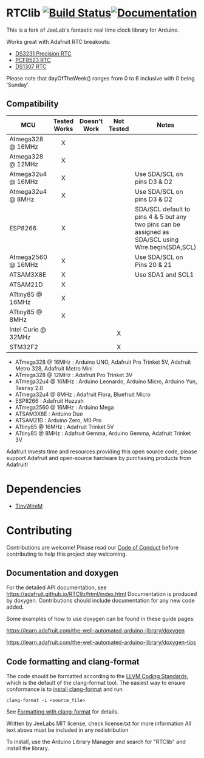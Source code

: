 # RTClib [![Build Status](https://github.com/adafruit/RTClib/workflows/Arduino%20Library%20CI/badge.svg)](https://github.com/adafruit/RTClib/actions)[![Documentation](https://github.com/adafruit/ci-arduino/blob/master/assets/doxygen_badge.svg)](http://adafruit.github.io/RTClib/html/index.html)

This is a fork of JeeLab's fantastic real time clock library for Arduino.

Works great with Adafruit RTC breakouts:

- [DS3231 Precision RTC](https://www.adafruit.com/product/3013)
- [PCF8523 RTC](https://www.adafruit.com/product/3295)
- [DS1307 RTC](https://www.adafruit.com/product/3296)

Please note that dayOfTheWeek() ranges from 0 to 6 inclusive with 0 being 'Sunday'.

<!-- START COMPATIBILITY TABLE -->

## Compatibility

MCU                | Tested Works | Doesn't Work | Not Tested  | Notes
------------------ | :----------: | :----------: | :---------: | -----
Atmega328 @ 16MHz  |      X       |             |            |
Atmega328 @ 12MHz  |      X       |             |            |
Atmega32u4 @ 16MHz |      X       |             |            | Use SDA/SCL on pins D3 &amp; D2
Atmega32u4 @ 8MHz  |      X       |             |            | Use SDA/SCL on pins D3 &amp; D2
ESP8266            |      X       |             |            | SDA/SCL default to pins 4 &amp; 5 but any two pins can be assigned as SDA/SCL using Wire.begin(SDA,SCL)
Atmega2560 @ 16MHz |      X       |             |            | Use SDA/SCL on Pins 20 &amp; 21
ATSAM3X8E          |      X       |             |            | Use SDA1 and SCL1
ATSAM21D           |      X       |             |            |
ATtiny85 @ 16MHz   |      X       |             |            |
ATtiny85 @ 8MHz    |      X       |             |            |
Intel Curie @ 32MHz |             |             |     X       |
STM32F2            |             |             |     X       |

  * ATmega328 @ 16MHz : Arduino UNO, Adafruit Pro Trinket 5V, Adafruit Metro 328, Adafruit Metro Mini
  * ATmega328 @ 12MHz : Adafruit Pro Trinket 3V
  * ATmega32u4 @ 16MHz : Arduino Leonardo, Arduino Micro, Arduino Yun, Teensy 2.0
  * ATmega32u4 @ 8MHz : Adafruit Flora, Bluefruit Micro
  * ESP8266 : Adafruit Huzzah
  * ATmega2560 @ 16MHz : Arduino Mega
  * ATSAM3X8E : Arduino Due
  * ATSAM21D : Arduino Zero, M0 Pro
  * ATtiny85 @ 16MHz : Adafruit Trinket 5V
  * ATtiny85 @ 8MHz : Adafruit Gemma, Arduino Gemma, Adafruit Trinket 3V

<!-- END COMPATIBILITY TABLE -->
Adafruit invests time and resources providing this open source code, please support Adafruit and open-source hardware by purchasing products from Adafruit!

# Dependencies
 * [TinyWireM](https://github.com/adafruit/TinyWireM)

# Contributing

Contributions are welcome! Please read our [Code of Conduct](https://github.com/adafruit/RTClib/blob/master/code-of-conduct.md)
before contributing to help this project stay welcoming.

## Documentation and doxygen
For the detailed API documentation, see https://adafruit.github.io/RTClib/html/index.html
Documentation is produced by doxygen. Contributions should include documentation for any new code added.

Some examples of how to use doxygen can be found in these guide pages:

https://learn.adafruit.com/the-well-automated-arduino-library/doxygen

https://learn.adafruit.com/the-well-automated-arduino-library/doxygen-tips

## Code formatting and clang-format
The code should be formatted according to the [LLVM Coding Standards](https://llvm.org/docs/CodingStandards.html), which is the default of the clang-format tool.  The easiest way to ensure conformance is to [install clang-format](https://llvm.org/builds/) and run

```shell
clang-format -i <source_file>
```

See [Formatting with clang-format](https://learn.adafruit.com/the-well-automated-arduino-library/formatting-with-clang-format) for details.

Written by JeeLabs
MIT license, check license.txt for more information
All text above must be included in any redistribution

To install, use the Arduino Library Manager and search for "RTClib" and install the library.
